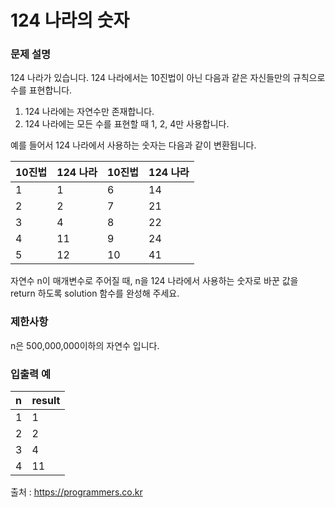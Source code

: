 # 124 나라의 숫자

### 문제 설명
124 나라가 있습니다. 124 나라에서는 10진법이 아닌 다음과 같은 자신들만의 규칙으로 수를 표현합니다.
1. 124 나라에는 자연수만 존재합니다.
2. 124 나라에는 모든 수를 표현할 때 1, 2, 4만 사용합니다.

예를 들어서 124 나라에서 사용하는 숫자는 다음과 같이 변환됩니다.

| 10진법 |124 나라 | 10진법 | 124 나라 |
|:--------|:--------|:--------|:--------|
| 1 | 1 | 6 | 14 |
| 2 | 2 | 7 | 21 |
| 3 | 4 | 8 | 22 |
| 4 | 11 | 9 | 24 |
| 5 | 12 | 10 | 41 |


자연수 n이 매개변수로 주어질 때, n을 124 나라에서 사용하는 숫자로 바꾼 값을 return 하도록 solution 함수를 완성해 주세요.


### 제한사항
n은 500,000,000이하의 자연수 입니다.


### 입출력 예
| n |	result |
|:--------|:--------|
|1 | 1 |
| 2 | 2 |
| 3 | 4 |
| 4 | 11 |


출처 : <https://programmers.co.kr>
